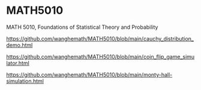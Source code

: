 # MATH5010
MATH 5010, Foundations of Statistical Theory and Probability

https://github.com/wanghemath/MATH5010/blob/main/cauchy_distribution_demo.html

https://github.com/wanghemath/MATH5010/blob/main/coin_flip_game_simulator.html

https://github.com/wanghemath/MATH5010/blob/main/monty-hall-simulation.html
